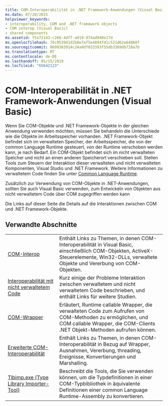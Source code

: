 ```yaml
---
title: COM-Interoperabilität in .NET Framework-Anwendungen (Visual Basic)
ms.date: 07/20/2015
helpviewer_keywords:
- interoperability, COM and .NET framework objects
- COM interop [Visual Basic]
- shared components
ms.assetid: f5a72143-c268-4dff-a019-974ad940e17d
ms.openlocfilehash: 76c953941d2b8e7af5e4894fd1c521d62e64860f
ms.sourcegitcommit: 8699383914c24a0df033393f55db3369db728a7b
ms.translationtype: MT
ms.contentlocale: de-DE
ms.lasthandoff: 05/15/2019
ms.locfileid: "65642123"
---
```

# <a name="com-interoperability-in-net-framework-applications-visual-basic"></a>COM-Interoperabilität in .NET Framework-Anwendungen (Visual Basic)

Wenn Sie COM-Objekte und .NET Framework-Objekte in der gleichen Anwendung verwenden möchten, müssen Sie behandeln die Unterschiede wie die Objekte im Arbeitsspeicher vorhanden. .NET Framework-Objekt befindet sich im verwalteten Speicher, der Arbeitsspeicher, die von der common Language Runtime gesteuert, von der Runtime verschoben werden kann, je nach Bedarf. Ein COM-Objekt befindet sich im nicht verwalteten Speicher und nicht an einen anderen Speicherort verschieben soll. Stellen Tools zum Steuern der Interaktion dieser verwalteten und nicht verwalteten Komponenten, Visual Studio und .NET Framework. Weitere Informationen zu verwaltetem Code finden Sie unter [Common Language Runtime](../../../standard/clr.md).

Zusätzlich zur Verwendung von COM-Objekte in .NET-Anwendungen, sollten Sie auch Visual Basic verwenden, zum Entwickeln von Objekten aus nicht verwaltetem Code über COM zugegriffen werden kann

Die Links auf dieser Seite die Details auf die Interaktionen zwischen COM und .NET Framework-Objekte.

## <a name="related-sections"></a>Verwandte Abschnitte

| | |
|---------|---------|
| [COM-Interop](../../../visual-basic/programming-guide/com-interop/index.md) | Enthält Links zu Themen, in denen COM-Interoperabilität in Visual Basic, einschließlich COM-Objekten, ActiveX-Steuerelemente, Win32-DLLs, verwaltete Objekte und Vererbung von COM-Objekten. |
| [Interoperabilität mit nicht verwaltetem Code](../../../framework/interop/index.md) | Kurz einige der Probleme Interaktion zwischen verwaltetem und nicht verwaltetem Code beschrieben, und enthält Links für weitere Studien. |
| [COM-Wrapper](../../../framework/interop/com-wrappers.md) | Erläutert, Runtime callable Wrapper, die verwalteten Code zum Aufrufen von COM-Methoden zu ermöglichen, und COM callable Wrapper, die COM-Clients .NET Objekt-Methoden aufrufen können. |
| [Erweiterte COM-Interoperabilität](../../../framework/interop/index.md) | Enthält Links zu Themen, in denen COM-Interoperabilität in Bezug auf Wrapper, Ausnahmen, Vererbung, threading, Ereignisse, Konvertierungen und Marshalling. |
| [Tlbimp.exe (Type Library Importer-Tool)](../../../framework/tools/tlbimp-exe-type-library-importer.md) | Beschreibt die Tools, die Sie verwenden können, um die Typdefinitionen in einer COM-Typbibliothek in äquivalente Definitionen einer common Language Runtime-Assembly zu konvertieren. |
